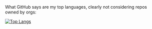 What GitHub says are my top languages, clearly not considering repos owned by orgs:

[![Top Langs](https://github-readme-stats.vercel.app/api/top-langs/?username=thwaller&layout=compact&langs_count=8&theme=dark)](https://github.com/anuraghazra/github-readme-stats)

<!--
**thwaller/thwaller** is a ✨ _special_ ✨ repository because its `README.md` (this file) appears on your GitHub profile.

Here are some ideas to get you started:

- 🔭 I’m currently working on ...
- 🌱 I’m currently learning ...
- 👯 I’m looking to collaborate on ...
- 🤔 I’m looking for help with ...
- 💬 Ask me about ...
- 📫 How to reach me: ...
- 😄 Pronouns: ...
- ⚡ Fun fact: ...
-->
